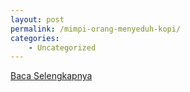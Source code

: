 ```yaml
---
layout: post
permalink: /mimpi-orang-menyeduh-kopi/
categories:
    - Uncategorized
---
```


[Baca Selengkapnya](/03)